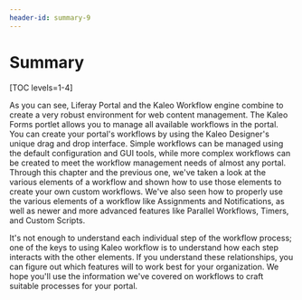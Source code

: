 ```yaml
---
header-id: summary-9
---
```


# Summary

[TOC levels=1-4]

As you can see, Liferay Portal and the Kaleo Workflow engine combine to create a
very robust environment for web content management. The Kaleo Forms portlet
allows you to manage all available workflows in the portal. You can create your
portal's workflows by using the Kaleo Designer's unique drag and drop interface.
Simple workflows can be managed using the default configuration and GUI tools,
while more complex workflows can be created to meet the workflow management
needs of almost any portal. Through this chapter and the previous one, we've
taken a look at the various elements of a workflow and shown how to use those
elements to create your own custom workflows. We've also seen how to properly
use the various elements of a workflow like Assignments and Notifications, as
well as newer and more advanced features like Parallel Workflows, Timers, and
Custom Scripts.

It's not enough to understand each individual step of the workflow process; one
of the keys to using Kaleo workflow is to understand how each step interacts
with the other elements. If you understand these relationships, you can figure
out which features will to work best for your organization. We hope you'll use
the information we've covered on workflows to craft suitable processes for your
portal.
